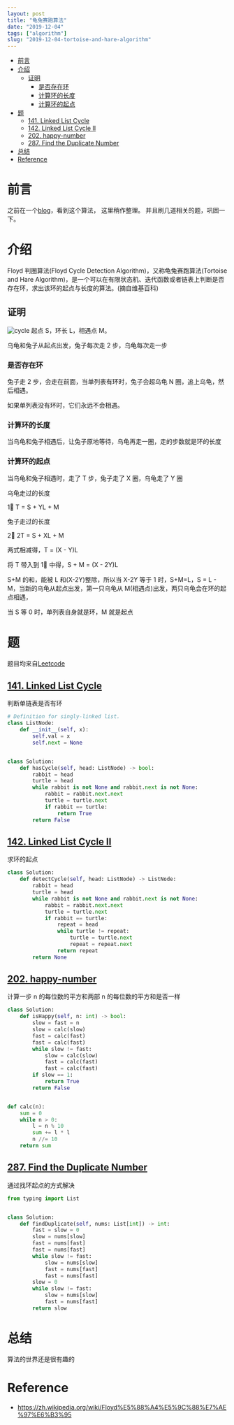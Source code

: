 ```yaml
---
layout: post
title: "龟兔赛跑算法"
date: "2019-12-04"
tags: ["algorithm"]
slug: "2019-12-04-tortoise-and-hare-algorithm"
---
```


<!-- vim-markdown-toc Redcarpet -->

* [前言](#前言)
* [介绍](#介绍)
    * [证明](#证明)
        * [是否存在环](#是否存在环)
        * [计算环的长度](#计算环的长度)
        * [计算环的起点](#计算环的起点)
* [题](#题)
    * [141. Linked List Cycle](#141-linked-list-cycle)
    * [142. Linked List Cycle II](#142-linked-list-cycle-ii)
    * [202. happy-number](#202-happy-number)
    * [287. Find the Duplicate Number](#287-find-the-duplicate-number)
* [总结](#总结)
* [Reference](#reference)

<!-- vim-markdown-toc -->

# 前言

之前在一个[blog](http://adam8157.info/blog/2015/08/why-does-tortoise-and-hare-algorithm-work/)，看到这个算法， 这里稍作整理。
并且刷几道相关的题，巩固一下。

# 介绍

Floyd 判圈算法(Floyd Cycle Detection Algorithm)，又称龟兔赛跑算法(Tortoise and Hare Algorithm)，是一个可以在有限状态机、迭代函数或者链表上判断是否存在环，求出该环的起点与长度的算法。(摘自维基百科)

## 证明

![cycle](/assets/cycle.jpg)
起点 S，环长 L，相遇点 M。

乌龟和兔子从起点出发，兔子每次走 2 步，乌龟每次走一步

### 是否存在环

兔子走 2 步，会走在前面，当单列表有环时，兔子会超乌龟 N 圈，追上乌龟，然后相遇。

如果单列表没有环时，它们永远不会相遇。

### 计算环的长度

当乌龟和兔子相遇后，让兔子原地等待，乌龟再走一圈，走的步数就是环的长度

### 计算环的起点

当乌龟和兔子相遇时，走了 T 步，兔子走了 X 圈，乌龟走了 Y 圈

乌龟走过的长度

1⃣️ T = S + YL + M

兔子走过的长度

2⃣️ 2T = S + XL + M

两式相减得，T = (X - Y)L

将 T 带入到 1⃣️ 中得，S + M = (X - 2Y)L

S+M 的和，能被 L 和(X-2Y)整除，所以当 X-2Y 等于 1 时，S+M=L，S = L - M，当新的乌龟从起点出发，第一只乌龟从 M(相遇点)出发，两只乌龟会在环的起点相遇，

当 S 等 0 时，单列表自身就是环，M 就是起点

# 题

题目均来自[Leetcode](https://leetcode.com/)

## [141. Linked List Cycle](https://leetcode.com/problems/linked-list-cycle/)

判断单链表是否有环

```python
# Definition for singly-linked list.
class ListNode:
    def __init__(self, x):
        self.val = x
        self.next = None


class Solution:
    def hasCycle(self, head: ListNode) -> bool:
        rabbit = head
        turtle = head
        while rabbit is not None and rabbit.next is not None:
            rabbit = rabbit.next.next
            turtle = turtle.next
            if rabbit == turtle:
                return True
        return False
```

## [142. Linked List Cycle II](https://leetcode.com/problems/linked-list-cycle-ii/)

求环的起点

```python
class Solution:
    def detectCycle(self, head: ListNode) -> ListNode:
        rabbit = head
        turtle = head
        while rabbit is not None and rabbit.next is not None:
            rabbit = rabbit.next.next
            turtle = turtle.next
            if rabbit == turtle:
                repeat = head
                while turtle != repeat:
                    turtle = turtle.next
                    repeat = repeat.next
                return repeat
        return None
```

## [202. happy-number](https://leetcode.com/problems/happy-number/)

计算一步 n 的每位数的平方和两部 n 的每位数的平方和是否一样

```python
class Solution:
    def isHappy(self, n: int) -> bool:
        slow = fast = n
        slow = calc(slow)
        fast = calc(fast)
        fast = calc(fast)
        while slow != fast:
            slow = calc(slow)
            fast = calc(fast)
            fast = calc(fast)
        if slow == 1:
            return True
        return False


def calc(n):
    sum = 0
    while n > 0:
        l = n % 10
        sum += l * l
        n //= 10
    return sum
```

## [287. Find the Duplicate Number](https://leetcode.com/problems/find-the-duplicate-number/)

通过找环起点的方式解决

```python
from typing import List


class Solution:
    def findDuplicate(self, nums: List[int]) -> int:
        fast = slow = 0
        slow = nums[slow]
        fast = nums[fast]
        fast = nums[fast]
        while slow != fast:
            slow = nums[slow]
            fast = nums[fast]
            fast = nums[fast]
        slow = 0
        while slow != fast:
            slow = nums[slow]
            fast = nums[fast]
        return slow
```

# 总结

算法的世界还是很有趣的

# Reference

- https://zh.wikipedia.org/wiki/Floyd%E5%88%A4%E5%9C%88%E7%AE%97%E6%B3%95

